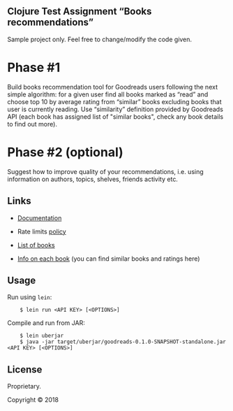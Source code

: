 ## Clojure Test Assignment “Books recommendations”

Sample project only. Feel free to change/modify the code given.

# Phase #1

Build books recommendation tool for Goodreads users following the next simple algorithm:
for a given user find all books marked as “read” and choose top 10 by average rating from “similar”
books excluding books that user is currently reading. Use “similarity” definition provided by
Goodreads API (each book has assigned list of "similar books", check any book details to find out more).

# Phase #2 (optional)

Suggest how to improve quality of your recommendations, i.e. using information on authors, topics,
shelves, friends activity etc.

## Links

* [Documentation](https://www.goodreads.com/api/index)

* Rate limits [policy](https://www.goodreads.com/topic/show/17540788-what-s-rate-limit-of-your-api#comment_141992829)

* [List of books](https://www.goodreads.com/api/index#reviews.list)

* [Info on each book](https://www.goodreads.com/api/index#book.show) (you can find similar books and ratings here)

## Usage

Run using `lein`:

```shell
    $ lein run <API KEY> [<OPTIONS>]
```

Compile and run from JAR:

```shell
    $ lein uberjar
    $ java -jar target/uberjar/goodreads-0.1.0-SNAPSHOT-standalone.jar <API KEY> [<OPTIONS>]
```

## License

Proprietary.

Copyright © 2018
